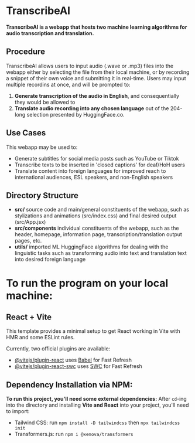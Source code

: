 # TranscribeAI
**TranscribeAI is a webapp that hosts two machine learning algorithms for audio transcription and translation.**

## Procedure
TranscribeAI allows users to input audio (.wave or .mp3) files into the webapp either by selecting the file from their local machine, or by recording a snippet of their own voice and submitting it in real-time. Users may input multiple recordins at once, and will be prompted to:
1. **Generate transcription of the audio in English**, and consequentially they would be allowed to
2. **Translate audio recording into any chosen language** out of the 204-long selection presented by HuggingFace.co.

## Use Cases
This webapp may be used to:
- Generate subtitles for social media posts such as YouTube or Tiktok
- Transcribe texts to be inserted in 'closed captions' for deaf/HoH users
- Translate content into foreign languages for improved reach to international audiences, ESL speakers, and non-English speakers

## Directory Structure
+ **src/** source code and main/general constituents of the webapp, such as stylizations and animations (src/index.css) and final desired output (src/App.jsx)
+ **src/components** individual constituents of the webapp, such as the header, homepage, information page, transcription/translation output pages, etc.
+ **utils/** imported ML HuggingFace algorithms for dealing with the linguistic tasks such as transforming audio into text and translation text into desired foreign language

# To run the program on your local machine:
## React + Vite
This template provides a minimal setup to get React working in Vite with HMR and some ESLint rules.

Currently, two official plugins are available:

- [@vitejs/plugin-react](https://github.com/vitejs/vite-plugin-react/blob/main/packages/plugin-react/README.md) uses [Babel](https://babeljs.io/) for Fast Refresh
- [@vitejs/plugin-react-swc](https://github.com/vitejs/vite-plugin-react-swc) uses [SWC](https://swc.rs/) for Fast Refresh

## Dependency Installation via NPM:
**To run this project, you'll need some external dependencies:**
After ```cd```-ing into the directory and installing **Vite and React** into your project, you'll need to import:
- Tailwind CSS: run ```npm install -D tailwindcss``` then ```npx tailwindcss init```
- Transformers.js: run ```npm i @xenova/transformers```
